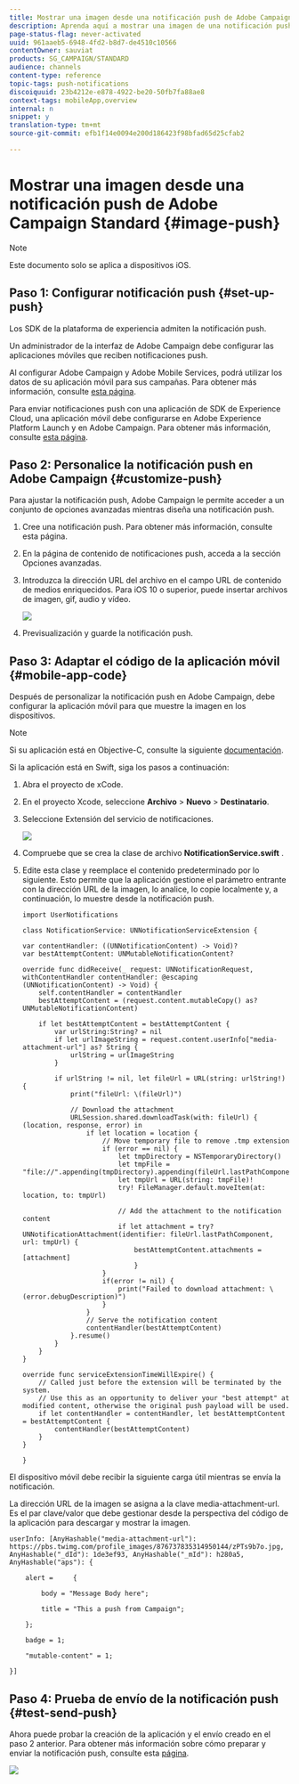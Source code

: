 ```yaml
---
title: Mostrar una imagen desde una notificación push de Adobe Campaign Standard
description: Aprenda aquí a mostrar una imagen de una notificación push de Adobe Campaign en un dispositivo iOS.
page-status-flag: never-activated
uuid: 961aaeb5-6948-4fd2-b8d7-de4510c10566
contentOwner: sauviat
products: SG_CAMPAIGN/STANDARD
audience: channels
content-type: reference
topic-tags: push-notifications
discoiquuid: 23b4212e-e878-4922-be20-50fb7fa88ae8
context-tags: mobileApp,overview
internal: n
snippet: y
translation-type: tm+mt
source-git-commit: efb1f14e0094e200d186423f98bfad65d25cfab2

---
```



# Mostrar una imagen desde una notificación push de Adobe Campaign Standard {#image-push}

>[!NOTE]
>
>Este documento solo se aplica a dispositivos iOS.

## Paso 1: Configurar notificación push {#set-up-push}

Los SDK de la plataforma de experiencia admiten la notificación push.

Un administrador de la interfaz de Adobe Campaign debe configurar las aplicaciones móviles que reciben notificaciones push.

Al configurar Adobe Campaign y Adobe Mobile Services, podrá utilizar los datos de su aplicación móvil para sus campañas. Para obtener más información, consulte [esta página](https://helpx.adobe.com/campaign/kb/configuring-app-sdk.html).

Para enviar notificaciones push con una aplicación de SDK de Experience Cloud, una aplicación móvil debe configurarse en Adobe Experience Platform Launch y en Adobe Campaign. Para obtener más información, consulte [esta página](https://helpx.adobe.com/campaign/kb/configuring-app-sdk.html#ChannelspecificapplicationconfigurationinAdobeCampaign).

## Paso 2: Personalice la notificación push en Adobe Campaign {#customize-push}

Para ajustar la notificación push, Adobe Campaign le permite acceder a un conjunto de opciones avanzadas mientras diseña una notificación push.

1. Cree una notificación push. Para obtener más información, consulte esta página.

1. En la página de contenido de notificaciones push, acceda a la sección Opciones avanzadas.

1. Introduzca la dirección URL del archivo en el campo URL de contenido de medios enriquecidos.
Para iOS 10 o superior, puede insertar archivos de imagen, gif, audio y vídeo.

   ![](assets/push_notif_advanced_6.png)

1. Previsualización y guarde la notificación push.

## Paso 3: Adaptar el código de la aplicación móvil {#mobile-app-code}

Después de personalizar la notificación push en Adobe Campaign, debe configurar la aplicación móvil para que muestre la imagen en los dispositivos.

>[!NOTE]
>
>Si su aplicación está en Objective-C, consulte la siguiente [documentación](https://docs.adobe.com/content/help/en/mobile-services/ios/messaging-ios/push-messaging/c-set-up-rich-push-notif-ios.html).

Si la aplicación está en Swift, siga los pasos a continuación:

1. Abra el proyecto de xCode.

1. En el proyecto Xcode, seleccione **Archivo** > **Nuevo** > **Destinatario**.

1. Seleccione Extensión del servicio de notificaciones.

   ![](assets/push_notif_advanced_12.png)

1. Compruebe que se crea la clase de archivo **NotificationService.swift** .

1. Edite esta clase y reemplace el contenido predeterminado por lo siguiente.
Esto permite que la aplicación gestione el parámetro entrante con la dirección URL de la imagen, lo analice, lo copie localmente y, a continuación, lo muestre desde la notificación push.

   ```
   import UserNotifications
   
   class NotificationService: UNNotificationServiceExtension {
   
   var contentHandler: ((UNNotificationContent) -> Void)?
   var bestAttemptContent: UNMutableNotificationContent?
   
   override func didReceive(_ request: UNNotificationRequest, withContentHandler contentHandler: @escaping (UNNotificationContent) -> Void) {
       self.contentHandler = contentHandler
       bestAttemptContent = (request.content.mutableCopy() as? UNMutableNotificationContent)
   
       if let bestAttemptContent = bestAttemptContent {
           var urlString:String? = nil
           if let urlImageString = request.content.userInfo["media-attachment-url"] as? String {
               urlString = urlImageString
           }
   
           if urlString != nil, let fileUrl = URL(string: urlString!) {
               print("fileUrl: \(fileUrl)")
   
               // Download the attachment
               URLSession.shared.downloadTask(with: fileUrl) { (location, response, error) in
                   if let location = location {
                       // Move temporary file to remove .tmp extension
                       if (error == nil) {
                           let tmpDirectory = NSTemporaryDirectory()
                           let tmpFile = "file://".appending(tmpDirectory).appending(fileUrl.lastPathComponent)
                           let tmpUrl = URL(string: tmpFile)!
                           try! FileManager.default.moveItem(at: location, to: tmpUrl)
   
                           // Add the attachment to the notification content
                           if let attachment = try? UNNotificationAttachment(identifier: fileUrl.lastPathComponent, url: tmpUrl) {
                               bestAttemptContent.attachments = [attachment]
                               }
                       }
                       if(error != nil) {
                           print("Failed to download attachment: \(error.debugDescription)")
                       }
                   }
                   // Serve the notification content
                   contentHandler(bestAttemptContent)
               }.resume()
           }
       }
   }
   
   override func serviceExtensionTimeWillExpire() {
       // Called just before the extension will be terminated by the system.
       // Use this as an opportunity to deliver your "best attempt" at modified content, otherwise the original push payload will be used.
       if let contentHandler = contentHandler, let bestAttemptContent = bestAttemptContent {
           contentHandler(bestAttemptContent)
       }
   }
   
   }
   ```

El dispositivo móvil debe recibir la siguiente carga útil mientras se envía la notificación.

La dirección URL de la imagen se asigna a la clave media-attachment-url. Es el par clave/valor que debe gestionar desde la perspectiva del código de la aplicación para descargar y mostrar la imagen.

```
userInfo: [AnyHashable("media-attachment-url"): https://pbs.twimg.com/profile_images/876737835314950144/zPTs9b7o.jpg, AnyHashable("_dId"): 1de3ef93, AnyHashable("_mId"): h280a5, AnyHashable("aps"): {
 
    alert =     {
 
        body = "Message Body here";
 
        title = "This a push from Campaign";
 
    };
 
    badge = 1;
 
    "mutable-content" = 1;
 
}]
```

## Paso 4: Prueba de envío de la notificación push {#test-send-push}

Ahora puede probar la creación de la aplicación y el envío creado en el paso 2 anterior. Para obtener más información sobre cómo preparar y enviar la notificación push, consulte esta [página](../../channels/using/preparing-and-sending-a-push-notification.md).

![](assets/push_notif_advanced_34.png)

